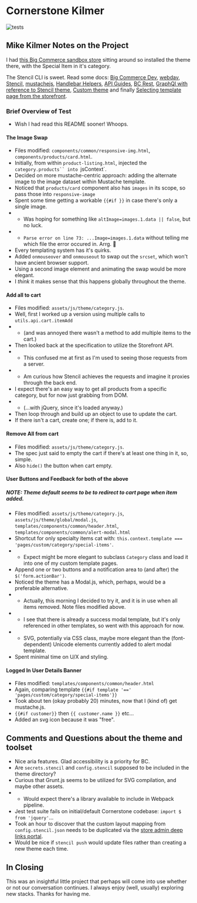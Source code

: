 # Cornerstone Kilmer
![tests](https://github.com/bigcommerce/cornerstone/workflows/Theme%20Bundling%20Test/badge.svg?branch=master)


## Mike Kilmer Notes on the Project

I had [this Big Commerce sandbox store](https://sandbox-test-for-big-bald-guy.mybigcommerce.com) sitting around so installed the theme there, with the Special Item in it's category.

The Stencil CLI is sweet. Read some docs: [Big Commerce Dev](https://developer.bigcommerce.com), [webdav](https://support.bigcommerce.com/s/article/File-Access-WebDAV?language=en_US), [Stencil](https://stenciljs.com/docs/cli), [mustachejs](https://github.com/janl/mustache.js), [Handlebar Helpers](https://developer.bigcommerce.com/stencil-docs/reference-docs/handlebars-helpers-reference), [API Guides](https://developer.bigcommerce.com/api-docs/getting-started/about-our-api), [BC Rest](https://developer.bigcommerce.com/docs/rest-storefront), [GraphQl with reference to Stencil theme](https://developer.bigcommerce.com/api-docs/storefront/graphql/graphql-api-overview), [Custom theme](https://developer.bigcommerce.com/stencil-docs/storefront-customization/custom-templates) and finally [Selecting template page from the storefront](https://support.bigcommerce.com/s/article/Stencil-Themes#custom-template).

### Brief Overview of Test

* Wish I had read this README sooner! Whoops.

#### The Image Swap
* Files modified: `components/common/responsive-img.html`, `components/products/card.html`.
* Initially, from within `product-listing.html`, injected the `category.products`` into `jsContext`.
* Decided on more mustache-centric approach: adding the alternate image to the image dataset within Mustache template.
* Noticed that `products/card` component also has `images` in its scope, so pass those into `responsive-image`
* Spent some time getting a workable `{{#if }}` in case there's only a single image.
* * Was hoping for something like `altImage=images.1.data || false`, but no luck.
* * `Parse error on line 73: ...Image=images.1.data` without telling me which file the error occured in. Arrg. 🤯
* Every templating system has it's quirks.
* Added `onmouseover` and `onmouseout` to swap out the `srcset`, which won't have ancient browser support.
* Using a second image element and animating the swap would be more elegant.
* I _think_ it makes sense that this happens globally throughout the theme.

#### Add all to cart
* Files modified: `assets/js/theme/category.js`.
* Well, first I worked up a version using multiple calls to `utils.api.cart.itemAdd`
* * (and was annoyed there wasn't a method to add multiple items to the cart.)
* Then looked back at the specification to utilize the Storefront API.
* * This confused me at first as I'm used to seeing those requests from a server.
* * Am curious how Stencil achieves the requests and imagine it proxies through the back end.
* I expect there's an easy way to get all products from a specific category, but for now just grabbing from DOM.
* * (...with jQuery, since it's loaded anyway.)
* Then loop through and build up an object to use to update the cart.
* If there isn't a cart, create one; if there is, add to it.

#### Remove All from cart
* Files modified: `assets/js/theme/category.js`.
* The spec just said to empty the cart if there's at least one thing in it, so, simple.
* Also `hide()` the button when cart empty.

#### User Buttons and Feedback for both of the above
##### NOTE: Theme default seems to be to redirect to cart page when item added.
* Files modified: `assets/js/theme/category.js`, `assets/js/theme/global/modal.js`, `templates/components/common/header.html`, `templates/components/common/alert-modal.html`
* Shortcut for only specialty items cat with: `this.context.template === 'pages/custom/category/special-items'`.
* * Expect might be more elegant to subclass `Category` class and load it into one of my custom template pages.
* Append one or two buttons and a notification area to (and after) the `$('form.actionBar')`.
* Noticed the theme has a Modal.js, which, perhaps, would be a preferable alternative.
* * Actually, this morning I decided to try it, and it is in use when all items removed. Note files modified above.
* * I see that there is already a success modal template, but it's only referenced in other templates, so went with this approach for now.
* * SVG, potentially via CSS class, maybe more elegant than the (font-dependent) Unicode elements currently added to alert modal template.
* Spent minimal time on U/X and styling.


#### Logged In User Details Banner
* Files modified: `templates/components/common/header.html`
* Again, comparing template `{{#if template '==' 'pages/custom/category/special-items'}}`
* Took about ten (okay probably 20) minutes, now that I (kind of) get mustache.js.
* `{{#if customer}}` then `{{ customer.name }}` etc...
* Added an svg icon because it was "free".

## Comments and Questions about the theme and toolset
* Nice aria features. Glad accessibility is a priority for BC.
* Are `secrets.stencil` and `config.stencil` supposed to be included in the theme directory?
* Curious that Grunt.js seems to be utilized for SVG compilation, and maybe other assets.
* * Would expect there's a library available to include in Webpack pipeline.
* Jest test suite fails on initial/default Cornerstone codebase: `import $ from 'jquery'`...
* Took an hour to discover that the custom layout mapping from `config.stencil.json` needs to be duplicated via the [store admin deep links portal](http://login.bigcommerce.com/deep-links/products/categories).
* Would be nice if `stencil push` would update files rather than creating a new theme each time.

## In Closing

This was an insightful little project that perhaps will come into use whether or not our conversation continues. I always enjoy (well, usually) exploring new stacks. Thanks for having me.
